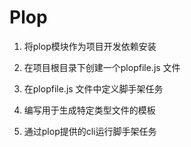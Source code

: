 # Plop

1. 将plop模块作为项目开发依赖安装

2. 在项目根目录下创建一个plopfile.js 文件

3. 在plopfile.js 文件中定义脚手架任务

4. 编写用于生成特定类型文件的模板

5. 通过plop提供的cli运行脚手架任务